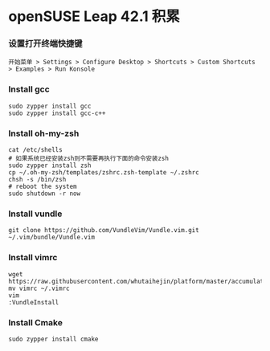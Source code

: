 # openSUSE Leap 42.1 积累

### 设置打开终端快捷键
	开始菜单 > Settings > Configure Desktop > Shortcuts > Custom Shortcuts > Examples > Run Konsole

### Install gcc
	sudo zypper install gcc
	sudo zypper install gcc-c++

### Install oh-my-zsh
	cat /etc/shells
	# 如果系统已经安装zsh则不需要再执行下面的命令安装zsh
	sudo zypper install zsh 
	cp ~/.oh-my-zsh/templates/zshrc.zsh-template ~/.zshrc
	chsh -s /bin/zsh
	# reboot the system
	sudo shutdown -r now
	
###  Install vundle
	git clone https://github.com/VundleVim/Vundle.vim.git ~/.vim/bundle/Vundle.vim

### Install vimrc
	wget https://raw.githubusercontent.com/whutaihejin/platform/master/accumulate/vimrc
	mv vimrc ~/.vimrc
	vim
	:VundleInstall

### Install Cmake
	sudo zypper install cmake
